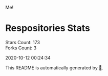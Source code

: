 Me!

# Respositories Stats
Stars Count: 173  
Forks Count: 3

2020-10-12 00:24:34  

This README is automatically generated by [🐰](https://github.com/rnitta/rnitta).
